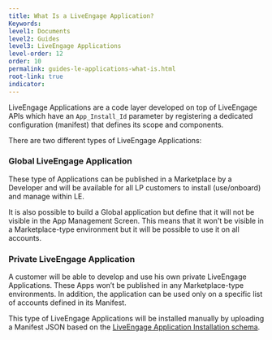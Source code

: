 ```yaml
---
title: What Is a LiveEngage Application?
Keywords:
level1: Documents
level2: Guides
level3: LiveEngage Applications
level-order: 12
order: 10
permalink: guides-le-applications-what-is.html
root-link: true
indicator:
---
```


LiveEngage Applications are a code layer developed on top of LiveEngage APIs which have an `App_Install_Id` parameter by registering a dedicated configuration (manifest) that defines its scope and components.

There are two different types of LiveEngage Applications:

### Global LiveEngage Application

These type of Applications can be published in a Marketplace by a Developer and will be available for all LP customers to install (use/onboard) and manage within LE.

It is also possible to build a Global application but define that it will not be visible in the App Management Screen. This means that it won't be visible in a Marketplace-type environment but it will be possible to use it on all accounts.


### Private LiveEngage Application

A customer will be able to develop and use his own private LiveEngage Applications. These Apps won’t be published in any Marketplace-type environments. In addition, the application can be used only on a specific list of accounts defined in its Manifest.

This type of LiveEngage Applications will be installed manually by uploading a Manifest JSON based on the [LiveEngage Application Installation schema](guides-le-applications-installing.html).
